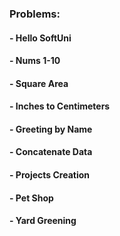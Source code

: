 ### Problems:

#### - Hello SoftUni
#### - Nums 1-10
#### - Square Area
#### - Inches to Centimeters
#### - Greeting by Name
#### - Concatenate Data
#### - Projects Creation
#### - Pet Shop
#### - Yard Greening
